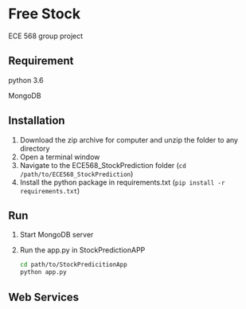 # Free Stock

ECE 568 group project

## Requirement

python 3.6

MongoDB

## Installation

1. Download the zip archive for computer and unzip the folder to any directory
2. Open a terminal window
3. Navigate to the ECE568_StockPrediction folder (`cd /path/to/ECE568_StockPrediction`)
4. Install the python package in requirements.txt (`pip install -r requirements.txt`)

## Run

1. Start MongoDB server
2. Run the app.py in StockPredictionAPP

    ```bash
    cd path/to/StockPredicitionApp
    python app.py
    ```

## Web Services
